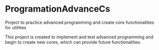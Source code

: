 # ProgramationAdvanceCs
Project to practice advanced programming and create core functionalities for utilities

This project is created to implement and test advanced programming and begin to create new cores, which can provide future functionalities.
